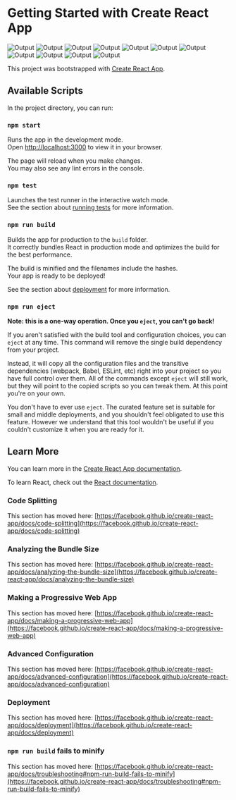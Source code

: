 # Getting Started with Create React App

<img src="https://github.com/aliraza-devv/final-randomquiz/blob/main/Output/1.png" alt="Output" />
<img src="https://github.com/aliraza-devv/final-randomquiz/blob/main/Output/2.png" alt="Output" />
<img src="https://github.com/aliraza-devv/final-randomquiz/blob/main/Output/3.png" alt="Output" />
<img src="https://github.com/aliraza-devv/final-randomquiz/blob/main/Output/4.png" alt="Output" />
<img src="https://github.com/aliraza-devv/final-randomquiz/blob/main/Output/5.png" alt="Output" />
<img src="https://github.com/aliraza-devv/final-randomquiz/blob/main/Output/6.png" alt="Output" />
<img src="https://github.com/aliraza-devv/final-randomquiz/blob/main/Output/7.png" alt="Output" />
<img src="https://github.com/aliraza-devv/final-randomquiz/blob/main/Output/8.png" alt="Output" />
<img src="https://github.com/aliraza-devv/final-randomquiz/blob/main/Output/9.png" alt="Output" />
<img src="https://github.com/aliraza-devv/final-randomquiz/blob/main/Output/10.png" alt="Output" />
<img src="https://github.com/aliraza-devv/final-randomquiz/blob/main/Output/video.gif" alt="Output" />

This project was bootstrapped with [Create React App](https://github.com/facebook/create-react-app).

## Available Scripts

In the project directory, you can run:

### `npm start`

Runs the app in the development mode.\
Open [http://localhost:3000](http://localhost:3000) to view it in your browser.

The page will reload when you make changes.\
You may also see any lint errors in the console.

### `npm test`

Launches the test runner in the interactive watch mode.\
See the section about [running tests](https://facebook.github.io/create-react-app/docs/running-tests) for more information.

### `npm run build`

Builds the app for production to the `build` folder.\
It correctly bundles React in production mode and optimizes the build for the best performance.

The build is minified and the filenames include the hashes.\
Your app is ready to be deployed!

See the section about [deployment](https://facebook.github.io/create-react-app/docs/deployment) for more information.

### `npm run eject`

**Note: this is a one-way operation. Once you `eject`, you can't go back!**

If you aren't satisfied with the build tool and configuration choices, you can `eject` at any time. This command will remove the single build dependency from your project.

Instead, it will copy all the configuration files and the transitive dependencies (webpack, Babel, ESLint, etc) right into your project so you have full control over them. All of the commands except `eject` will still work, but they will point to the copied scripts so you can tweak them. At this point you're on your own.

You don't have to ever use `eject`. The curated feature set is suitable for small and middle deployments, and you shouldn't feel obligated to use this feature. However we understand that this tool wouldn't be useful if you couldn't customize it when you are ready for it.

## Learn More

You can learn more in the [Create React App documentation](https://facebook.github.io/create-react-app/docs/getting-started).

To learn React, check out the [React documentation](https://reactjs.org/).

### Code Splitting

This section has moved here: [https://facebook.github.io/create-react-app/docs/code-splitting](https://facebook.github.io/create-react-app/docs/code-splitting)

### Analyzing the Bundle Size

This section has moved here: [https://facebook.github.io/create-react-app/docs/analyzing-the-bundle-size](https://facebook.github.io/create-react-app/docs/analyzing-the-bundle-size)

### Making a Progressive Web App

This section has moved here: [https://facebook.github.io/create-react-app/docs/making-a-progressive-web-app](https://facebook.github.io/create-react-app/docs/making-a-progressive-web-app)

### Advanced Configuration

This section has moved here: [https://facebook.github.io/create-react-app/docs/advanced-configuration](https://facebook.github.io/create-react-app/docs/advanced-configuration)

### Deployment

This section has moved here: [https://facebook.github.io/create-react-app/docs/deployment](https://facebook.github.io/create-react-app/docs/deployment)

### `npm run build` fails to minify

This section has moved here: [https://facebook.github.io/create-react-app/docs/troubleshooting#npm-run-build-fails-to-minify](https://facebook.github.io/create-react-app/docs/troubleshooting#npm-run-build-fails-to-minify)
